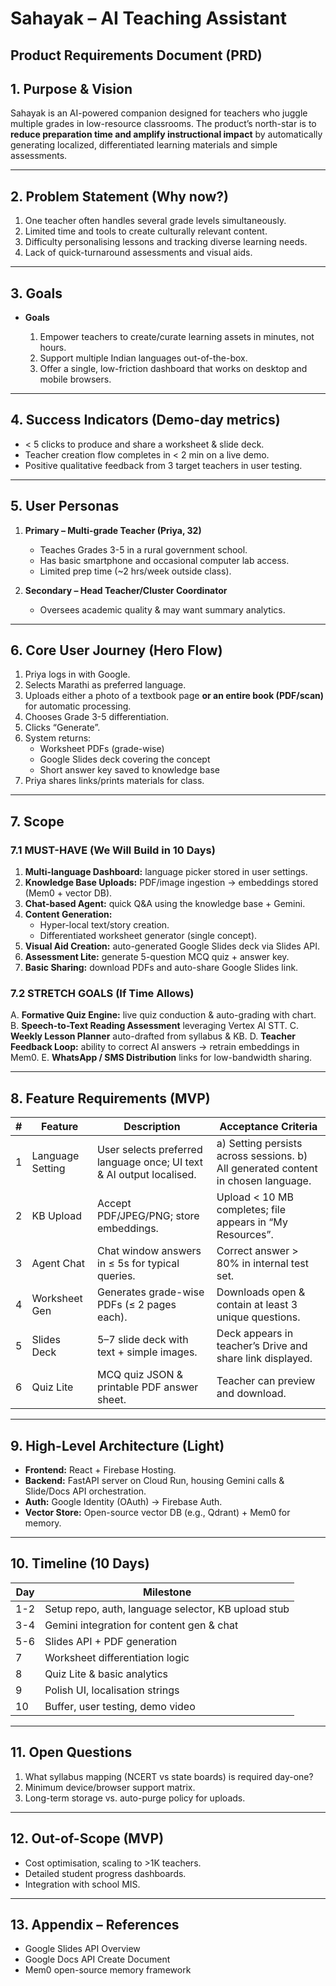 # Sahayak – AI Teaching Assistant

## Product Requirements Document (PRD)

## 1. Purpose & Vision

Sahayak is an AI-powered companion designed for teachers who juggle multiple grades in low-resource classrooms. The product’s north-star is to **reduce preparation time and amplify instructional impact** by automatically generating localized, differentiated learning materials and simple assessments.

---

## 2. Problem Statement (Why now?)

1. One teacher often handles several grade levels simultaneously.
2. Limited time and tools to create culturally relevant content.
3. Difficulty personalising lessons and tracking diverse learning needs.
4. Lack of quick-turnaround assessments and visual aids.

---

## 3. Goals

* **Goals**

  1. Empower teachers to create/curate learning assets in minutes, not hours.
  2. Support multiple Indian languages out-of-the-box.
  3. Offer a single, low-friction dashboard that works on desktop and mobile browsers.

<!-- * **Non-Goals (MVP)**
  – Deep analytics at district/school level.
  – Advanced cost optimisation or large-scale performance tuning.
  – Full offline functionality. -->

---

## 4. Success Indicators (Demo-day metrics)

* < 5 clicks to produce and share a worksheet & slide deck.
* Teacher creation flow completes in < 2 min on a live demo.
* Positive qualitative feedback from 3 target teachers in user testing.

---

## 5. User Personas

1. **Primary – Multi-grade Teacher (Priya, 32)**
   * Teaches Grades 3-5 in a rural government school.
   * Has basic smartphone and occasional computer lab access.
   * Limited prep time (~2 hrs/week outside class).

2. **Secondary – Head Teacher/Cluster Coordinator**
   * Oversees academic quality & may want summary analytics.

---

## 6. Core User Journey (Hero Flow)

1. Priya logs in with Google.
2. Selects Marathi as preferred language.
3. Uploads either a photo of a textbook page **or an entire book (PDF/scan)** for automatic processing.
4. Chooses Grade 3-5 differentiation.
5. Clicks “Generate”.
6. System returns:
   * Worksheet PDFs (grade-wise)
   * Google Slides deck covering the concept
   * Short answer key saved to knowledge base
7. Priya shares links/prints materials for class.

---

## 7. Scope

### 7.1 MUST-HAVE (We Will Build in 10 Days)

1. **Multi-language Dashboard:** language picker stored in user settings.
2. **Knowledge Base Uploads:** PDF/image ingestion → embeddings stored (Mem0 + vector DB).
3. **Chat-based Agent:** quick Q&A using the knowledge base + Gemini.
4. **Content Generation:**
   * Hyper-local text/story creation.
   * Differentiated worksheet generator (single concept).
5. **Visual Aid Creation:** auto-generated Google Slides deck via Slides API.
6. **Assessment Lite:** generate 5-question MCQ quiz + answer key.
7. **Basic Sharing:** download PDFs and auto-share Google Slides link.

### 7.2 STRETCH GOALS (If Time Allows)

A. **Formative Quiz Engine:** live quiz conduction & auto-grading with chart.
B. **Speech-to-Text Reading Assessment** leveraging Vertex AI STT.
C. **Weekly Lesson Planner** auto-drafted from syllabus & KB.
D. **Teacher Feedback Loop:** ability to correct AI answers → retrain embeddings in Mem0.
E. **WhatsApp / SMS Distribution** links for low-bandwidth sharing.

---

## 8. Feature Requirements (MVP)

| # | Feature | Description | Acceptance Criteria |
|---|---------|-------------|----------------------|
| 1 | Language Setting | User selects preferred language once; UI text & AI output localised. | a) Setting persists across sessions. b) All generated content in chosen language. |
| 2 | KB Upload | Accept PDF/JPEG/PNG; store embeddings. | Upload < 10 MB completes; file appears in “My Resources”. |
| 3 | Agent Chat | Chat window answers in ≤ 5s for typical queries. | Correct answer > 80% in internal test set. |
| 4 | Worksheet Gen | Generates grade-wise PDFs (≤ 2 pages each). | Downloads open & contain at least 3 unique questions. |
| 5 | Slides Deck | 5–7 slide deck with text + simple images. | Deck appears in teacher’s Drive and share link displayed. |
| 6 | Quiz Lite | MCQ quiz JSON & printable PDF answer sheet. | Teacher can preview and download. |

---

## 9. High-Level Architecture (Light)

* **Frontend:** React + Firebase Hosting.
* **Backend:** FastAPI server on Cloud Run, housing Gemini calls & Slide/Docs API orchestration.
* **Auth:** Google Identity (OAuth) → Firebase Auth.
* **Vector Store:** Open-source vector DB (e.g., Qdrant) + Mem0 for memory.

---

## 10. Timeline (10 Days)

| Day | Milestone |
|-----|-----------|
| 1-2 | Setup repo, auth, language selector, KB upload stub |
| 3-4 | Gemini integration for content gen & chat |
| 5-6 | Slides API + PDF generation |
| 7   | Worksheet differentiation logic |
| 8   | Quiz Lite & basic analytics |
| 9   | Polish UI, localisation strings |
| 10  | Buffer, user testing, demo video |

---

## 11. Open Questions

1. What syllabus mapping (NCERT vs state boards) is required day-one?
2. Minimum device/browser support matrix.
3. Long-term storage vs. auto-purge policy for uploads.

---

## 12. Out-of-Scope (MVP)

* Cost optimisation, scaling to >1K teachers.
* Detailed student progress dashboards.
* Integration with school MIS.

---

## 13. Appendix – References

* Google Slides API Overview  
* Google Docs API Create Document  
* Mem0 open-source memory framework
